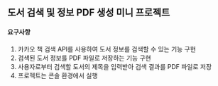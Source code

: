 ## 도서 검색 및 정보 PDF 생성 미니 프로젝트

#### 요구사항
1. 카카오 책 검색 API를 사용하여 도서 정보를 검색할 수 있는 기능 구현
2. 검색된 도서 정보를 PDF 파일로 저장하는 기능 구현
3. 사용자로부터 검색할 도서의 제목을 입력받아 검색 결과를 PDF 파일로 저장
4. 프로젝트는 콘솔 환경에서 실행